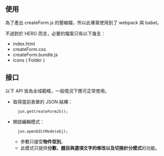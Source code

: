 ## 使用

為了產出 createForm.js 的壓縮檔，所以此專案使用到了 webpack 與 babel。

不過對於 HERO 而言，必要的檔案只有以下幾支：

- index.html
- createForm.css
- createForm.bundle.js
- icons ( Folder )

## 接口

以下 API 皆為全域範疇，一般情況下應可正常使用。

- 取得當前表單的 JSON 結構：

		jun.getCreateFormJS();

- 開啟編輯模式：

		jun.openEditMode(obj);

  - 參數只接受**物件型別**。
  - 此模式只提供**分數、題目與選項文字的修改以及切換計分模式**的功能。
